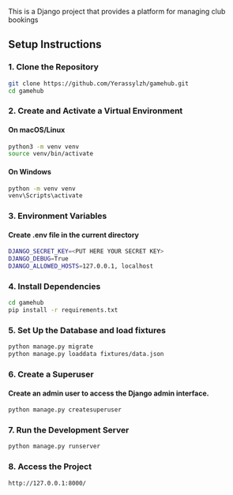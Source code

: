 This is a Django project that provides a platform for managing club bookings

## Setup Instructions

### 1. Clone the Repository
```bash
git clone https://github.com/Yerassylzh/gamehub.git
cd gamehub
```

### 2. Create and Activate a Virtual Environment
#### On macOS/Linux
```bash
python3 -m venv venv
source venv/bin/activate
```

#### On Windows
```bash
python -m venv venv
venv\Scripts\activate
```

### 3. Environment Variables
#### Create .env file in the current directory
```bash
DJANGO_SECRET_KEY=<PUT HERE YOUR SECRET KEY>
DJANGO_DEBUG=True
DJANGO_ALLOWED_HOSTS=127.0.0.1, localhost
```

### 4. Install Dependencies
```bash
cd gamehub
pip install -r requirements.txt
```

### 5. Set Up the Database and load fixtures
```bash
python manage.py migrate
python manage.py loaddata fixtures/data.json
```

### 6. Create a Superuser
#### Create an admin user to access the Django admin interface.
```bash
python manage.py createsuperuser
```

### 7. Run the Development Server
```bash
python manage.py runserver
```

### 8. Access the Project
```bash
http://127.0.0.1:8000/
```
